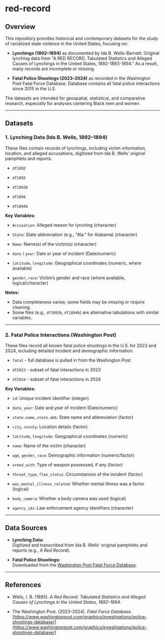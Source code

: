 # red-record

## Overview

This repository provides historical and contemporary datasets for the study of racialized state violence in the United States, focusing on:

- **Lynchings (1892–1894)** as documented by Ida B. Wells-Barnett. Original lynching data from "A RED RECORD. Tabulated Statistics and Alleged Causes of Lynchings in the United States, 1892-1893-1894." As a result, many records are incomplete or missing.

- **Fatal Police Shootings (2023–2024)** as recorded in the Washington Post Fatal Force Database. Database contains all fatal police interactions since 2015 in the U.S.

The datasets are intended for geospatial, statistical, and comparative research, especially for analyses centering Black men and women.

---

## Datasets

### 1. Lynching Data (Ida B. Wells, 1892–1894)

These files contain records of lynchings, including victim information, location, and alleged accusations, digitized from Ida B. Wells’ original pamphlets and reports.

- `df1892`

- `df1893`

- `df1893b`

- `df1894`

- `df1894b`

**Key Variables:**

- `Accusation`: Alleged reason for lynching (character)

- `State`: State abbreviation (e.g., "Ala." for Alabama) (character)

- `Name`: Name(s) of the victim(s) (character)

- `date` / `year`: Date or year of incident (Date/numeric)

- `latitude`, `longitude`: Geographical coordinates (numeric, where available)

- `gender`, `race`: Victim’s gender and race (where available, logical/character)

**Notes:**
- Data completeness varies; some fields may be missing or require cleaning.
- Some files (e.g., `df1893b`, `df1894b`) are alternative tabulations with similar variables.

---

### 2. Fatal Police Interactions (Washington Post)

These files record all known fatal police shootings in the U.S. for 2023 and 2024, including detailed incident and demographic information.

- `fatal` - full database is pulled in from the Washington Post

- `df2023` - subset of fatal interactions in 2023

- `df2024` - subset of fatal interactions in 2024

**Key Variables:**

- `id`: Unique incident identifier (integer)

- `date`, `year`: Date and year of incident (Date/numeric)

- `state.name`, `state.abb`: State name and abbreviation (factor)

- `city`, `county`: Location details (factor)

- `latitude`, `longitude`: Geographical coordinates (numeric)

- `name`: Name of the victim (character)

- `age`, `gender`, `race`: Demographic information (numeric/factor)

- `armed_with`: Type of weapon possessed, if any (factor)

- `threat_type`, `flee_status`: Circumstances of the incident (factor)

- `was_mental_illness_related`: Whether mental illness was a factor (logical)

- `body_camera`: Whether a body camera was used (logical)

- `agency_ids`: Law enforcement agency identifiers (character)

---

## Data Sources

- **Lynching Data:**  
  Digitized and transcribed from Ida B. Wells’ original pamphlets and reports (e.g., *A Red Record*).

- **Fatal Police Shootings:**  
  Downloaded from the [Washington Post Fatal Force Database](https://www.washingtonpost.com/graphics/investigations/police-shootings-database/).

---

## References

- Wells, I. B. (1895). *A Red Record: Tabulated Statistics and Alleged Causes of Lynchings in the United States, 1892–1894*.

- The Washington Post. (2023–2024). *Fatal Force Database*. [https://www.washingtonpost.com/graphics/investigations/police-shootings-database/](https://www.washingtonpost.com/graphics/investigations/police-shootings-database/)

